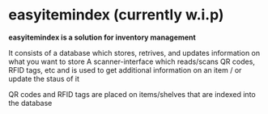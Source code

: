 # easyitemindex (currently w.i.p)

**easyitemindex is a solution for inventory management**

It consists of a database which stores, retrives, and updates information on what you want to store
A scanner-interface which reads/scans QR codes, RFID tags, etc and is used to get additional information on an item / or update the staus of it

QR codes and RFID tags are placed on items/shelves that are indexed into the database

